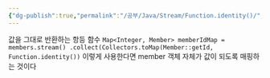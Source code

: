 ```yaml
---
{"dg-publish":true,"permalink":"/공부/Java/Stream/Function.identity()/","dgPassFrontmatter":true}
---
```



값을 그대로 반환하는 항등 함수
`Map<Integer, Member> memberIdMap = members.stream() .collect(Collectors.toMap(Member::getId, Function.identity())`
이렇게 사용한다면 member 객체 자체가 값이 되도록 매핑하는 것이다